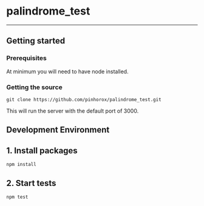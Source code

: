 # palindrome_test

---

## Getting started

### Prerequisites
At minimum you will need to have node installed.

### Getting the source
```
git clone https://github.com/pinhorox/palindrome_test.git
```

This will run the server with the default port of 3000.

## Development Environment
## 1. Install packages
```
npm install
```
## 2. Start tests
```
npm test
```
